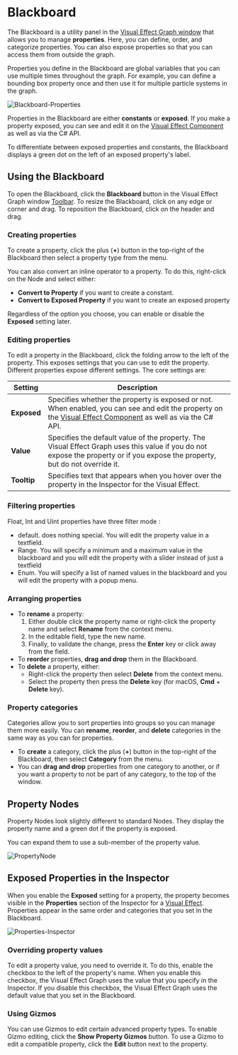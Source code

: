 # Blackboard

The Blackboard is a utility panel in the [Visual Effect Graph window](VisualEffectGraphWindow.md) that allows you to manage **properties**. Here, you can define, order, and categorize properties. You can also expose properties so that you can access them from outside the graph.

Properties you define in the Blackboard are global variables that you can use multiple times throughout the graph. For example, you can define a bounding box property once and then use it for multiple particle systems in the graph.

![Blackboard-Properties](Images/Blackboard-Properties.png)

Properties in the Blackboard are either **constants** or **exposed**. If you make a property exposed, you can see and edit it on the [Visual Effect Component](VisualEffectComponent.md) as well as via the C# API.

To differentiate between exposed properties and constants, the Blackboard displays a green dot on the left of an exposed property's label.

## Using the Blackboard

To open the Blackboard, click the **Blackboard** button in the Visual Effect Graph window [Toolbar](VisualEffectGraphWindow.md#Toolbar). To resize the Blackboard, click on any edge or corner and drag. To reposition the Blackboard, click on the header and drag.

### Creating properties

To create a property, click the plus (**+**) button in the top-right of the Blackboard then select a property type from the menu.

You can also convert an inline operator to a property. To do this, right-click on the Node and select either:

- **Convert to Property** if you want to create a constant.
- **Convert to Exposed Property** if you want to create an exposed property

Regardless of the option you choose, you can enable or disable the **Exposed** setting later.

### Editing properties

To edit a property in the Blackboard, click the folding arrow to the left of the property. This exposes settings that you can use to edit the property. Different properties expose different settings. The core settings are:

| **Setting** | **Description**                                              |
| ----------- | ------------------------------------------------------------ |
| **Exposed** | Specifies whether the property is exposed or not. When enabled, you can see and edit the property on the [Visual Effect Component](VisualEffectComponent.md) as well as via the C# API. |
| **Value**   | Specifies the default value of the property. The Visual Effect Graph uses this value if you do not expose the property or if you expose the property, but do not override it. |
| **Tooltip** | Specifies text that appears when you hover over the property in the Inspector for the Visual Effect. |


### Filtering properties
Float, Int and Uint properties have three filter mode : 
* default. does nothing special. You will edit the property value in a textfield.
* Range. You will specify a minimum and a maximum value in the blackboard and you will edit the property with a slider instead of just a textfield
* Enum. You will specify a list of named values in the blackboard and you will edit the property with a popup menu.

### Arranging properties

* To **rename** a property:
  1. Either double click the property name or right-click the property name and select **Rename** from the context menu.
  2. In the editable field, type the new name.
  3. Finally, to validate the change, press the **Enter** key or click away from the field.
* To **reorder** properties, **drag and drop** them in the Blackboard.
* To **delete** a property, either:
  * Right-click the property then select **Delete** from the context menu.
  * Select the property then press the **Delete** key (for macOS, **Cmd** + **Delete** key).

### Property categories

Categories allow you to sort properties into groups so you can manage them more easily. You can **rename**, **reorder**, and **delete** categories in the same way as you can for properties.

* To **create** a category, click the plus (**+**) button in the top-right of the Blackboard, then select **Category** from the menu.
* You can **drag and drop** properties from one category to another, or if you want a property to not be part of any category, to the top of the window.

## Property Nodes

Property Nodes look slightly different to standard Nodes. They display the property name and a green dot if the property is exposed.

You can expand them to use a sub-member of the property value.

![PropertyNode](Images/PropertyNode.png)

## Exposed Properties in the Inspector

When you enable the **Exposed** setting for a property, the property becomes visible in the **Properties** section of the Inspector for a [Visual Effect](VisualEffectComponent.md). Properties appear in the same order and categories that you set in the Blackboard.

![Properties-Inspector](Images/Properties-Inspector.png)

### Overriding property values

To edit a property value, you need to override it. To do this, enable the checkbox to the left of the property's name. When you enable this checkbox, the Visual Effect Graph uses the value that you specify in the Inspector. If you disable this checkbox, the Visual Effect Graph uses the default value that you set in the Blackboard.

### Using Gizmos

You can use Gizmos to edit certain advanced property types. To enable Gizmo editing, click the **Show Property Gizmos** button. To use a Gizmo to edit a compatible property, click the **Edit** button next to the property.
